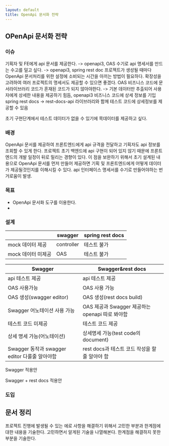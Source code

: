 ```yaml
---
layout: default
title: OpenApi 문서화 전략
---
```


## OPenApi 문서화 전략

### 이슈
기획자 및 FE에게 api 문서를 제공한다. -> openapi3, OAS
수기로 api 명세서를 만드는 수고를 덜고 싶다. -> openapi3, spring rest doc
프로젝트가 생성될 때마다 OpenApi 문서처리를 위한 설정에 소비되는 시간을 아끼는 방법이 필요하다. 
확장성을 고려하여 여러 프로젝트의 명세서도 제공할 수 있으면 좋겠다. OAS
비즈니스 코드에 문서라이브러리 코드가 혼재된 코드가 되지 않아야한다. -> 기본 데이터만 추출되어 사용자에게 상세한 내용을 제공하기 힘듬, 
openapi3 비즈니스 코드에 상세 정보를 기입
spring rest docs -> rest-docs-api 라이브러리와 함께 테스트 코드에 상세정보를 제공할 수 있음

초기 구현단계에서 테스트 데이터가 없을 수 있기에 목데이터를 제공하고 싶다.

### 배경 
OpenApi 문서를 제공하여 프론트엔드에게 api 규격을 전달하고 기획자도 api 정보를 조회할 수 있게 한다.
프로젝트 초기 백엔드에 api 구현이 되어 있지 않기 때문에 프론트엔드의 개발 일정이 뒤로 밀리는 경향이 있다. 
이 점을 보완하기 위해서 초기 설계된 내용으로 OpenApi 문서를 먼저 만들어 제공하면 기획 및 프론트엔드에게 어떻게 데이터가
제공될것인지를 이해시킬 수 있다.
api 인터페이스 명세서를 수기로 만들어야하는 번거로움이 발생.

### 목표
- OpenApi 문서화 도구를 이용한다.
- 

### 설계

|              | swagger    | spring rest docs |
|--------------|------------|------------------|
| mock 데이터 제공  | controller | 테스트 불가       |
| mock 데이터 미제공 | OAS        | 테스트 불가       |



| Swagger                | Swagger&rest docs                   |
|------------------------|-------------------------------------|
| api 테스트 제공             | api 테스트 제공                          |
| OAS 사용가능               | OAS 사용 가능                           |
| OAS 생성(swagger editor) | OAS 생성(rest docs build)             |
| Swagger 어노테이션 사용 가능    | OAS 제공과 Swagger 제공하는 openapi 따로 봐야함 |
| 테스트 코드 미제공             | 테스트 코드 제공                           |
| 상세 명세 가능(어노테이션)        | 상세명세 가능(test code의 document)        |
| Swagger 동작과 swagger editor 다룰줄 알아야함| rest docs과 테스트 코드 작성을 할 줄 알야야 함|

Swagger 적용안

Swagger + rest docs 적용안


### 도입



## 문서 정리
프로젝트 진행에 발생될 수 있는 에로 사항을 해결하기 위해서 고민한 부분과 한계점에 대한 내용을 기술한다.
고민하면서 알게된 기술을 나열해본다.
한계점을 해결하지 못한 부분을 기술한다.


